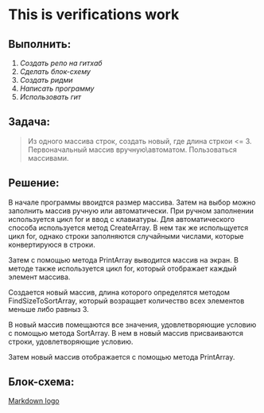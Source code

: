 # This is verifications work

## **Выполнить:** 

1. *Создать репо на гитхаб*
2. *Сделать блок-схему*
3. *Создать ридми*
4. *Написать программу*
5. *Использовать гит*

## **Задача:**
 >Из одного массива строк, создать новый, где длина стркои <= 3. Первоначальный массив вручную\автоматом. Пользоваться массивами.

 ## **Решение:**

В начале программы ввоидтся размер массива. Затем на выбор можно заполнить массив ручную или автоматически. При ручном заполнении используется цикл for и ввод с клавиатуры. Для автоматического способа используется метод CreateArray. В нем так же испольщуется цикл for, однако строки заполняются случайными числами, которые конвертируюся в строки.
        
Затем с помощью метода PrintArray выводится массив на экран. В методе также используется цикл for, который отображает каждый элемент массива.
        
Создается новый массив, длина которого определятся методом FindSizeToSortArray, который возращает количество всех элементов меньше либо равныз 3.
        
В новый массив помещаются все значения, удовлетворяющие условию с помощью метода SortArray. В нем в новый массив присваиваются строки, удовлетворяющие условию.
        
Затем новый массив отображается с помощью метода PrintArray.
 

 ## **Блок-схема:** 

 [Markdown logo](https://upload.wikimedia.org/wikipedia/commons/thumb/4/48/Markdown-mark.svg/1200px-Markdown-mark.svg.png "Markdow logo in browser")